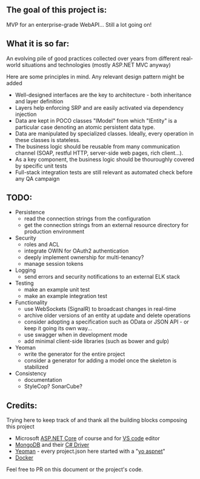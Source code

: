 ## The goal of this project is:

MVP for an enterprise-grade WebAPI... Still a lot going on!

## What it is so far:

An evolving pile of good practices collected over years from different real-world situations and technologies (mostly ASP.NET MVC anyway)

Here are some principles in mind. Any relevant design pattern might be added
* Well-designed interfaces are the key to architecture - both inheritance and layer definition
* Layers help enforcing SRP and are easily activated via dependency injection
* Data are kept in POCO classes "IModel" from which "IEntity" is a particular case denoting an atomic persistent data type.
* Data are manipulated by specialized classes. Ideally, every operation in these classes is stateless.
* The business logic should be reusable from many communication channel (SOAP, restful HTTP, server-side web pages, rich client...).
* As a key component, the business logic should be thouroughly covered by specific unit tests
* Full-stack integration tests are still relevant as automated check before any QA campaign

## TODO:
* Persistence
    * read the connection strings from the configuration
    * get the connection strings from an external resource directory for production environment
* Security
    * roles and ACL
    * integrate OWIN for OAuth2 authentication
    * deeply implement ownership for multi-tenancy?
    * manage session tokens
* Logging
    * send errors and security notifications to an external ELK stack
* Testing
    * make an example unit test
    * make an example integration test
* Functionality
    * use WebSockets (SignalR) to broadcast changes in real-time
    * archive older versions of an entity at update and delete operations
    * consider adopting a specification such as OData or JSON API - or keep it going its own way...
    * use swagger when in development mode
    * add minimal client-side libraries (such as bower and gulp)
* Yeoman
    * write the generator for the entire project
    * consider a generator for adding a model once the skeleton is stabilized
* Consistency
    * documentation
    * StyleCop? SonarCube?


## Credits:
Trying here to keep track of and thank all the building blocks composing this project
* Microsoft [ASP.NET Core](http://www.asp.net/core) of course and for [VS code](https://code.visualstudio.com) editor
* [MongoDB](https://www.mongodb.com/) and their [C# Driver](https://docs.mongodb.com/ecosystem/drivers/csharp/)
* [Yeoman](http://yeoman.io/) - every project.json here started with a "[yo aspnet](https://www.npmjs.com/package/generator-aspnet)"
* [Docker](https://www.docker.com/)

Feel free to PR on this document or the project's code.
